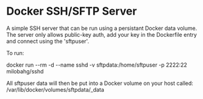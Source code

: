 # Docker SSH/SFTP Server

A simple SSH server that can be run using a persistant Docker data volume. The server only allows public-key auth, add your key in the Dockerfile entry and connect using the 'sftpuser'.

To run:

docker run --rm -d --name sshd -v sftpdata:/home/sftpuser -p 2222:22 milobahg/sshd

All sftpuser data will then be put into a Docker volume on your host called: /var/lib/docker/volumes/sftpdata/_data
